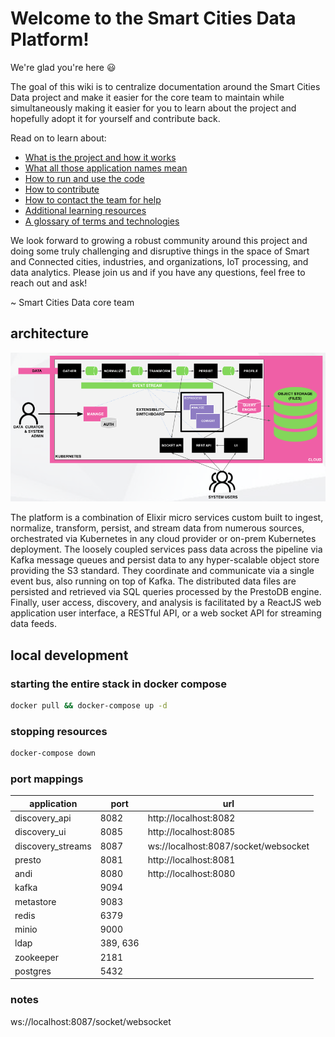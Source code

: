 
# Welcome to the Smart Cities Data Platform!

We're glad you're here 😃 

The goal of this wiki is to centralize documentation around the Smart Cities Data project and make it easier for the core team to maintain while simultaneously making it easier for you to learn about the project and hopefully adopt it for yourself and contribute back.

Read on to learn about:
* [What is the project and how it works](https://github.com/smartcitiesdata/smartcitiesdata/wiki/The-What)
* [What all those application names mean](https://github.com/smartcitiesdata/smartcitiesdata/wiki/Names)
* [How to run and use the code](https://github.com/smartcitiesdata/smartcitiesdata/wiki/Run)
* [How to contribute](https://github.com/smartcitiesdata/smartcitiesdata/wiki/Contribute)
* [How to contact the team for help](https://github.com/smartcitiesdata/smartcitiesdata/wiki/Contact)
* [Additional learning resources](https://github.com/smartcitiesdata/smartcitiesdata/wiki/Resources)
* [A glossary of terms and technologies](https://github.com/smartcitiesdata/smartcitiesdata/wiki/Glossary)

We look forward to growing a robust community around this project and doing some truly challenging and disruptive things in the space of Smart and Connected cities, industries, and organizations, IoT processing, and data analytics. Please join us and if you have any questions, feel free to reach out and ask!

~ Smart Cities Data core team

## architecture
![scdp architecture diagram](./scdp_arch.png?raw=true "scdp architecture")

The platform is a combination of Elixir micro services custom built to ingest, normalize, transform,
persist, and stream data from numerous sources, orchestrated via Kubernetes in any cloud provider or
on-prem Kubernetes deployment. The loosely coupled services pass data across the pipeline via Kafka
message queues and persist data to any hyper-scalable object store providing the S3 standard. They
coordinate and communicate via a single event bus, also running on top of Kafka. The distributed data
files are persisted and retrieved via SQL queries processed by the PrestoDB engine.
Finally, user access, discovery, and analysis is facilitated by a ReactJS web application user interface,
a RESTful API, or a web socket API for streaming data feeds.

## local development
### starting the entire stack in docker compose
```bash
docker pull && docker-compose up -d
```

### stopping resources
```bash
docker-compose down
```

### port mappings
| application       | port     | url                                  |
| ----------------- | -------- | ------------------------------------ |
| discovery_api     | 8082     | http://localhost:8082                |
| discovery_ui      | 8085     | http://localhost:8085                |
| discovery_streams | 8087     | ws://localhost:8087/socket/websocket |
| presto            | 8081     | http://localhost:8081                |
| andi              | 8080     | http://localhost:8080                |
| kafka             | 9094     |                                      |
| metastore         | 9083     |                                      |
| redis             | 6379     |                                      |
| minio             | 9000     |                                      |
| ldap              | 389, 636 |                                      |
| zookeeper         | 2181     |                                      |
| postgres          | 5432     |                                      |

### notes
ws://localhost:8087/socket/websocket
